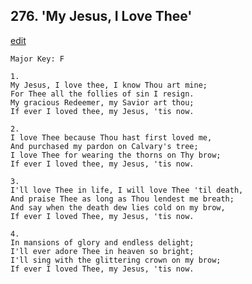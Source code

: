 
## 276.  'My Jesus, I Love Thee'
[edit](https://docs.google.com/document/d/1sNRzrIPhRRuZSmvydrXxwLAiglfUzMWM/edit?mode=html)



    Major Key: F

    1.
    My Jesus, I love thee, I know Thou art mine; 
    For Thee all the follies of sin I resign. 
    My gracious Redeemer, my Savior art thou; 
    If ever I loved thee, my Jesus, 'tis now.

    2.
    I love Thee because Thou hast first loved me, 
    And purchased my pardon on Calvary's tree;
    I love Thee for wearing the thorns on Thy brow; 
    If ever I loved thee, my Jesus, 'tis now.

    3.
    I'll love Thee in life, I will love Thee 'til death,
    And praise Thee as long as Thou lendest me breath;
    And say when the death dew lies cold on my brow,
    If ever I loved Thee, my Jesus, 'tis now.

    4.
    In mansions of glory and endless delight; 
    I'll ever adore Thee in heaven so bright;
    I'll sing with the glittering crown on my brow;
    If ever I loved Thee, my Jesus, 'tis now.
